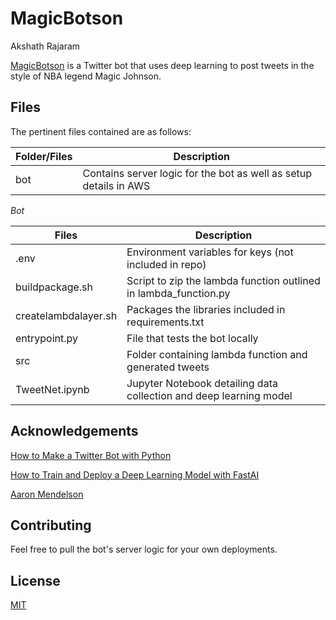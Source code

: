 # MagicBotson
Akshath Rajaram

[MagicBotson](https://twitter.com/BotsonMagic) is a Twitter bot that uses deep learning to post tweets in the style of NBA legend Magic Johnson.

## Files

The pertinent files contained are as follows:

Folder/Files  | Description
------------- | -------------
bot  | Contains server logic for the bot as well as setup details in AWS


*Bot* 

Files  | Description
------------- | -------------
.env  | Environment variables for keys (not included in repo)
buildpackage.sh | Script to zip the lambda function outlined in lambda_function.py
createlambdalayer.sh | Packages the libraries included in requirements.txt 
entrypoint.py | File that tests the bot locally 
src | Folder containing lambda function and generated tweets
TweetNet.ipynb | Jupyter Notebook detailing data collection and deep learning model

## Acknowledgements
[How to Make a Twitter Bot with Python](https://towardsdatascience.com/how-to-make-a-twitter-bot-for-free-6bca8298f1ef)

[How to Train and Deploy a Deep Learning Model with FastAI](https://www.freecodecamp.org/news/deep-learning-with-fastai/)

[Aaron Mendelson](https://github.com/amendelson)

## Contributing
Feel free to pull the bot's server logic for your own deployments.

## License
[MIT](https://choosealicense.com/licenses/mit/)
